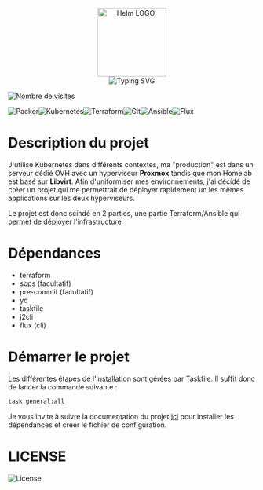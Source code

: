 <p align="center">
    <img src="https://avatars.githubusercontent.com/u/82603435?v=4" width="140px" alt="Helm LOGO"/>
    <br>
    <img src="http://readme-typing-svg.herokuapp.com?font=Fira+Code&pause=1000&center=true&width=435&lines=GitOps;D%C3%A9ploiement+Automatis%C3%A9+de+mon+Lab;Terraform%2C+k3s%2C+Packer" alt="Typing SVG" />
</p>

![Nombre de visites](https://visitor-badge.deta.dev/badge?page_id=qjoly.gitops)

![Packer](https://img.shields.io/badge/packer-%23E7EEF0.svg?style=for-the-badge&logo=packer&logoColor=%2302A8EF)![Kubernetes](https://img.shields.io/badge/kubernetes-%23326ce5.svg?style=for-the-badge&logo=kubernetes&logoColor=white)![Terraform](https://img.shields.io/badge/terraform-%235835CC.svg?style=for-the-badge&logo=terraform&logoColor=white)![Git](https://img.shields.io/badge/git-%23F05033.svg?style=for-the-badge&logo=git&logoColor=white)![Ansible](https://img.shields.io/badge/ansible-%231A1918.svg?style=for-the-badge&logo=ansible&logoColor=white)![Flux](https://img.shields.io/badge/flux-%23326ce5.svg?style=for-the-badge&logoColor=white)

# Description du projet

J'utilise Kubernetes dans différents contextes, ma "production" est dans un serveur dédié OVH avec un hyperviseur **Proxmox** tandis que mon Homelab est basé sur **Libvirt**. Afin d'uniformiser mes environnements, j'ai décidé de créer un projet qui me permettrait de déployer rapidement un les mêmes applications sur les deux hyperviseurs.

Le projet est donc scindé en 2 parties, une partie Terraform/Ansible qui permet de déployer l'infrastructure 

# Dépendances
- terraform
- sops (facultatif)
- pre-commit (facultatif)
- yq
- taskfile
- j2cli
- flux (cli)
    
# Démarrer le projet

Les différentes étapes de l'installation sont gérées par Taskfile. Il suffit donc de lancer la commande suivante :
```bash
task general:all
```

Je vous invite à suivre la documentation du projet [ici](https://qjoly.github.io/GitOps/) pour installer les dépendances et créer le fichier de configuration.

# LICENSE

![License](https://img.shields.io/github/license/QJoly/GitOps?style=for-the-badge)